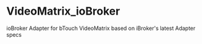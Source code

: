 # VideoMatrix_ioBroker
ioBroker Adapter for bTouch VideoMatrix based on iBroker's latest Adapter specs
